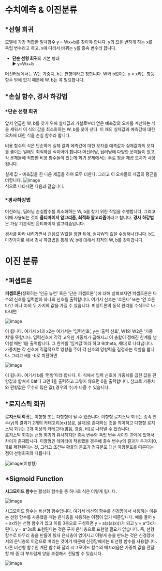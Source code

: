 # 수치예측 & 이진분류

## *선형 회귀

모델에 가장 적합한 일차함수 y = Wx+b를 찾아야 합니다.
y의 값을 변하게 하는 x를 독립 변수라고 하고, x에 따라서 바뀌는 y를 종속 변수라 합니다.

* **단순 선형 회귀**의 기본 형태  
▶ y=Wx+b  

머신러닝에서는 W는 가중치, b는 편향이라고 칭합니다. W와 b없이는 y = x라는 항등함수 밖에 없기 때문에 W, b는 꼭 필요합니다.

## *손실 함수, 경사 하강법
### *단순 선형 회귀
앞서 언급한 W, b를 찾기 위해 실제값과 가설로부터 얻은 예측값의 오차를 계산하는 식을 세워서 이 식의 값을 최소화하는 W, b를 찾아 낸다. 이 때의 실제값과 예측값에 대한 오차에 대한 식을 손실 함수라 합니다.

 비용 함수의 식은 단순하게 실제 값과 에측값에 대한 오차를 예측값과 실제값과의 오차를 줄이는 일에도 최적화된 식이어야 합니다.머신러닝, 딥러닝에 다양한 문제들이 있고, 각 문제들에 적합한 비용 함수들이 있는데 회귀 문제에서는 주로 평균 제곱 오차가 사용됩니다.

 실제 값 - 예측값을 한 다음 제곱을 하여 모두 더한다. 그리고 이 오차들의 제곱의 평균을 더합니다.
![image](https://user-images.githubusercontent.com/45358775/68264380-00610080-008c-11ea-94c8-786a0bde902d.png)  
식으로 나타내면 다음과 같습니다.

### *경사하강법
머신러닝, 딥러닝 손실함수를 최소화하는 W, b를 찾기 위한 작업을 수행합니다. 그리고 이때 사용되는 것이 **옵티마이저 알고리즘, 최적화 알고리즘**이라고 합니다. **경사 하강법**은 가장 기본적인 옵티마이저 알고리즘입니다.

 경사를 따라 내려가면서 랜덤값 W값을 정한 뒤에, 점차W의 값을 수정해나갑니다. b도 마찬가지로 해서 경사 하강법을 통해 W, b에 대해서 최적의 W, b를 찾아갑니다.

# 이진 분류

## *퍼셉트론
**퍼셉트론**(정확히는 ‘인공 뉴런’ 혹은 ‘단순 퍼셉트론’ )에 대해 살펴보자면 퍼셉트론은 다수의 신호를 입력받아 하나의 신호를 출력합니다. 여기서 신호는 ‘흐른다’ 또는 ‘안 흐른다’(1 이나 0)의 두 가지의 값을 가질 수 있습니다. 퍼셉트론의 동작 원리를 수식으로 나타내면  

![image](https://user-images.githubusercontent.com/45358775/68264741-3b176880-008d-11ea-883a-9c13ea97e211.png)  

이 됩니다. 여기서  x1과 x2는 여기서는 ‘입력신호’, y는 ‘출력 신호’, W1와 W2은 ‘가중치’를 뜻합니다. 입력신호에 각각 고유한 가중치가 곱해지고 이 총합이 정해진 한계를 넘어설 때만 1을 출력합니다. 그 한계를 ‘임계값’이라 하고 θ(theta, 세타)로 나타냅니다. 가중치는 각 신호에 직접적으로 영향을 주어 각 신호의 영향력을 결정하는 역할을 합니다. 그리고 θ를 -b로 치환하면  

![image](https://user-images.githubusercontent.com/45358775/68264758-4e2a3880-008d-11ea-9f11-d5dd6bd536b2.png)  

이 됩니다. 여기서 b를 ‘편향’이라 합니다. 이 식에서 입력 신호에 가중치를 곱한 값을 편향값과 합쳐서 0보다 크면 1을 출력하고 그렇지 않으면 0을 출력합니다.  참고로 가중치와 편향값은 무수히 많은 값(;경우의 수)가 나올 수 있습니다.  

## *로지스틱 회귀
**로지스틱 회귀**는 이항형 또는 다항형이 될 수 있습니다. 이향형 로지스틱 회귀는 종속 변수(y)의 결과가 2개의 카태고리[ex)성공, 실패]로 존재하는 것을 의미하고 다항형 로지스틱 회귀는 2개 이상의 카테고리(맑음, 흐림, 비)로 나타낼 수 있습니다.  
 로지스틱 회귀는 선형 회귀와 유사하지만 종속 변수와 독립 변수 사이의 관계에 있어서 차이가 존재합니다. 이향형인 데이터에 적용했을 경우에 종속 변수y의 결과가 두가지[0, 1]로 제한된다는 것, 그리고 조건부 확률의 분포가 정규분포 대신 이항분포를 따른다는 점이 선형회귀와 다릅니다.
 
 ![image](https://user-images.githubusercontent.com/45358775/68265005-212a5580-008e-11ea-83bf-055b12621b91.png)(이항형)  
 
 ## *Sigmoid Function  
 **시그모이드 함수**는 활성화 함수들 중 하나로 식은 이렇게 됩니다.  
 
 ![image](https://user-images.githubusercontent.com/45358775/68265116-72d2e000-008e-11ea-8479-99bf0f65d2eb.png)  
 
 시그모이드 함수는 비선형 함수입니다. 여기서 비선형 함수를 신경망에서 사용하는 이유는 선형 함수를 사용했을 때는 은닉층을 사용하는 이점이 없기 때문입니다. 예를 들어 y = ax라는 선형 함수가 있고 이를 3층으로 구성하면 y = a(a(a(x)))가 되고 y = a^3x가 된다. y = a^3x로 표현된다는 것은 구지 은닉층으로 표현할 필요가 없습니다. 즉, 선형 함수로 아무리 층을 만들어 봤자 은닉층이 없어지고 이렇게 층을 만드는 것은 신경망에서의 은닉층의 이점으로 버리는 것이기 때문에 신경망에서는 비선형 함수를 사용합니다.  
 다른 비선형 함수인 계단 함수와 달리 시그모이드 함수의 매끄러움은 가중치 값을 전달할 때 좀 더 부드럽게 양을 조절해서 전달할 수 있습니다.  
  
![image](https://user-images.githubusercontent.com/45358775/68265600-e0cbd700-008f-11ea-87e7-3b149171f368.png)    

 


 
 
 
